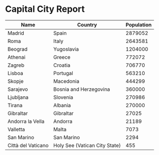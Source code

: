 # Capital City Report

| Name | Country | Population |
| ---- | ------- | ---------- |
| Madrid | Spain | 2879052 |
| Roma | Italy | 2643581 |
| Beograd | Yugoslavia | 1204000 |
| Athenai | Greece | 772072 |
| Zagreb | Croatia | 706770 |
| Lisboa | Portugal | 563210 |
| Skopje | Macedonia | 444299 |
| Sarajevo | Bosnia and Herzegovina | 360000 |
| Ljubljana | Slovenia | 270986 |
| Tirana | Albania | 270000 |
| Gibraltar | Gibraltar | 27025 |
| Andorra la Vella | Andorra | 21189 |
| Valletta | Malta | 7073 |
| San Marino | San Marino | 2294 |
| Città del Vaticano | Holy See (Vatican City State) | 455 |
